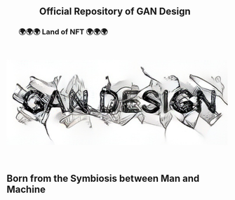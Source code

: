 <h2>&nbsp;&nbsp;&nbsp;&nbsp;&nbsp;&nbsp;&nbsp;&nbsp;&nbsp;&nbsp;&nbsp;&nbsp;&nbsp;&nbsp;&nbsp;Official Repository of GAN Design </BR></h2>
<h3>&nbsp;&nbsp;&nbsp;&nbsp;&nbsp;&nbsp;&nbsp;🌍🌍🌍 Land of NFT 🌍🌍🌍</h3> 

</BR>

![Alt text](https://raw.githubusercontent.com/JonnyBanana/GAN_Design/main/IMG/LOGO.png)

</BR>

<h2>Born from the Symbiosis between Man and Machine</h2>

